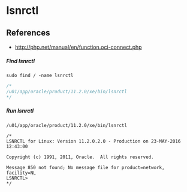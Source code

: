 # lsnrctl

## References
* http://php.net/manual/en/function.oci-connect.php

##### Find lsnrctl
```
sudo find / -name lsnrctl
```
```c
/*
/u01/app/oracle/product/11.2.0/xe/bin/lsnrctl
*/
```

##### Run lsnrctl
```
/u01/app/oracle/product/11.2.0/xe/bin/lsnrctl
```
```
/*
LSNRCTL for Linux: Version 11.2.0.2.0 - Production on 23-MAY-2016 12:43:00

Copyright (c) 1991, 2011, Oracle.  All rights reserved.

Message 850 not found; No message file for product=network, facility=NL
LSNRCTL> 
*/
```
